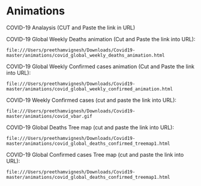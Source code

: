 # Animations
COVID-19 Analaysis (CUT and Paste the link in URL)

COVID-19 Global Weekly Deaths animation (Cut and Paste the link into URL):

    file:///Users/preethamvignesh/Downloads/Covid19-master/animations/covid_global_weekly_deaths_animation.html
    
COVID-19 Global Weekly Confirmed cases animation (Cut and Paste the link into URL):

    file:///Users/preethamvignesh/Downloads/Covid19-master/animations/covid_global_weekly_confirmed_animation.html

COVID-19 Weekly Confirmed cases (cut and paste the link into URL):

    file:///Users/preethamvignesh/Downloads/Covid19-master/animations/covid_vbar.gif

COVID-19 Global Deaths Tree map (cut and paste the link into URL):

    file:///Users/preethamvignesh/Downloads/Covid19-master/animations/covid_global_deaths_confirmed_treemap1.html
    
COVID-19 Global Confirmed cases Tree map (cut and paste the link into URL):  

    file:///Users/preethamvignesh/Downloads/Covid19-master/animations/covid_global_deaths_confirmed_treemap1.html
    
    
